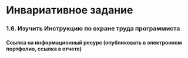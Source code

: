 # Инвариативное задание
### 1.6. Изучить Инструкцию по охране труда программиста

#### Ссылка на информационный ресурс (опубликовать в электронном портфолио, ссылка в отчете)




